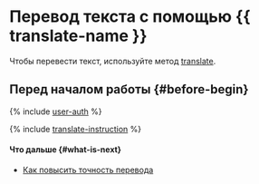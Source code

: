 # Перевод текста с помощью {{ translate-name }}

Чтобы перевести текст, используйте метод [translate](../api-ref/Translation/translate.md).

## Перед началом работы {#before-begin}

{% include [user-auth](../../_includes/translate/ai-before-beginning.md) %}


{% include [translate-instruction](../../_includes/translate/translate-instruction.md) %}

#### Что дальше {#what-is-next}

* [Как повысить точность перевода](better-quality.md)
